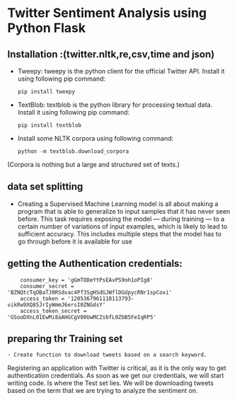 # Twitter Sentiment Analysis using Python Flask
## Installation :(twitter.nltk,re,csv,time and json)


- Tweepy: tweepy is the python client for the official Twitter API.
Install it using following pip command:

    `pip install tweepy`

- TextBlob: textblob is the python library for processing textual data.
Install it using following pip command:

    `pip install textblob`
    
- Install some NLTK corpora using following command:

    `python -m textblob.download_corpora`
    
(Corpora is nothing but a large and structured set of texts.)
## data set splitting 
- Creating a Supervised Machine Learning model is all about making a program that is able to generalize to input samples that it has never seen before. This task requires exposing the model — during training — to a certain number of variations of input examples, which is likely to lead to sufficient accuracy. This includes multiple steps that the model has to go through before it is available for use
##  getting the Authentication credentials:
        consumer_key = 'gGmTODeYtPsEAvPS9oh1oPIg8'
		consumer_secret = 'BZNQtcTqOBaTJ0RSdxac4Pf3SgHSdGJWflDGdpycRNr1spCoxi'
		access_token = '1205367961118113793-vikRw9XQ85JrIyWmmJ6ersI0ZNGdsY'
		access_token_secret = 'GSooDXnL01EwMi8aAHGCgV00UwMCZsbfL0ZbB5FeIqRP5'
## preparing thr Training set
    - Create function to download tweets based on a search keyword.
Registering an application with Twitter is critical, as it is the only way to get authentication credentials. As soon as we get our credentials, we will start writing code. Is where the Test set lies. We will be downloading tweets based on the term that we are trying to analyze the sentiment on.